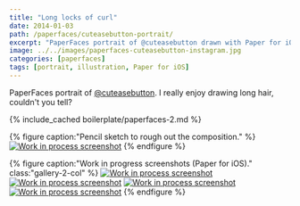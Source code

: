 ```yaml
---
title: "Long locks of curl"
date: 2014-01-03
path: /paperfaces/cuteasebutton-portrait/
excerpt: "PaperFaces portrait of @cuteasebutton drawn with Paper for iOS on an iPad."
image: ../../images/paperfaces-cuteasebutton-instagram.jpg
categories: [paperfaces]
tags: [portrait, illustration, Paper for iOS]
---
```


PaperFaces portrait of [@cuteasebutton](http://instagram.com/cuteasebutton). I really enjoy drawing long hair, couldn't you tell?

{% include_cached boilerplate/paperfaces-2.md %}

{% figure caption:"Pencil sketch to rough out the composition." %}
[![Work in process screenshot](../../images/paperfaces-cuteasebutton-process-1-750.jpg)](../../images/paperfaces-cuteasebutton-process-1-lg.jpg)
{% endfigure %}

{% figure caption:"Work in progress screenshots (Paper for iOS)." class:"gallery-2-col" %}
[![Work in process screenshot](../../images/paperfaces-cuteasebutton-process-2-600.jpg)](../../images/paperfaces-cuteasebutton-process-2-lg.jpg)
[![Work in process screenshot](../../images/paperfaces-cuteasebutton-process-3-600.jpg)](../../images/paperfaces-cuteasebutton-process-3-lg.jpg)
[![Work in process screenshot](../../images/paperfaces-cuteasebutton-process-4-600.jpg)](../../images/paperfaces-cuteasebutton-process-4-lg.jpg)
[![Work in process screenshot](../../images/paperfaces-cuteasebutton-process-5-600.jpg)](../../images/paperfaces-cuteasebutton-process-5-lg.jpg)
{% endfigure %}
